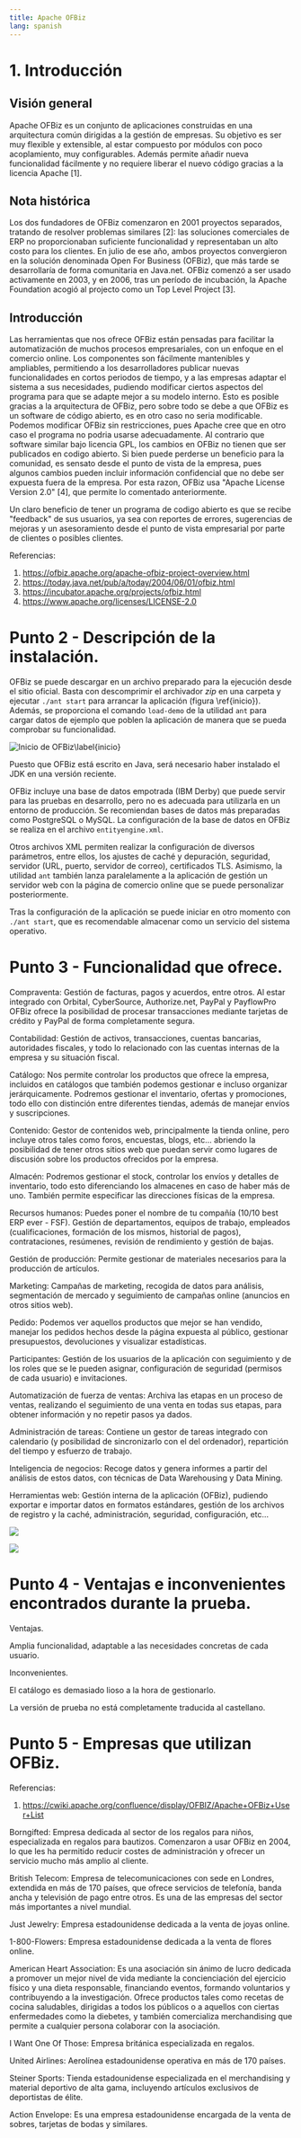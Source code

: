 ```yaml
---
title: Apache OFBiz
lang: spanish
---
```


# 1. Introducción

## Visión general

Apache OFBiz es un conjunto de aplicaciones construidas en una arquitectura común dirigidas a la gestión de empresas. Su objetivo es ser muy flexible y extensible, al estar compuesto por módulos con poco acoplamiento, muy configurables. Además permite añadir nueva funcionalidad fácilmente y no requiere liberar el nuevo código gracias a la licencia Apache [1].

## Nota histórica

Los dos fundadores de OFBiz comenzaron en 2001 proyectos separados, tratando de resolver problemas similares [2]: las soluciones comerciales de ERP no proporcionaban suficiente funcionalidad y representaban un alto costo para los clientes. En julio de ese año, ambos proyectos convergieron en la solución denominada Open For Business (OFBiz), que más tarde se desarrollaría de forma comunitaria en Java.net. OFBiz comenzó a ser usado activamente en 2003, y en 2006, tras un período de incubación, la Apache Foundation acogió al projecto como un Top Level Project [3].

## Introducción

Las herramientas que nos ofrece OFBiz están pensadas para facilitar la automatización de muchos procesos empresariales, con un enfoque en el comercio online. Los componentes son fácilmente mantenibles y ampliables, permitiendo a los desarrolladores publicar nuevas funcionalidades en cortos periodos de tiempo, y a las empresas adaptar el sistema a sus necesidades, pudiendo modificar ciertos aspectos del programa para que se adapte mejor a su modelo interno. Esto es posible gracias a la arquitectura de OFBiz, pero sobre todo se debe a que OFBiz es un software de código abierto, es en otro caso no seria modificable. Podemos modificar OFBiz sin restricciones, pues Apache cree que en otro caso el programa no podria usarse adecuadamente. Al contrario que software similar bajo licencia GPL, los cambios en OFBiz no tienen que ser publicados en codigo abierto. Si bien puede perderse un beneficio para la comunidad, es sensato desde el punto de vista de la empresa, pues algunos cambios pueden incluir información confidencial que no debe ser expuesta fuera de la empresa. Por esta razon, OFBiz usa "Apache License Version 2.0" [4], que permite lo comentado anteriormente.

Un claro beneficio de tener un programa de codigo abierto es que se recibe "feedback" de sus usuarios, ya sea con reportes de errores, sugerencias de mejoras y un asesoramiento desde el punto de vista empresarial por parte de clientes o posibles clientes.


Referencias:

1. https://ofbiz.apache.org/apache-ofbiz-project-overview.html
1. https://today.java.net/pub/a/today/2004/06/01/ofbiz.html
1. https://incubator.apache.org/projects/ofbiz.html
1. https://www.apache.org/licenses/LICENSE-2.0

# Punto 2 - Descripción de la instalación.

OFBiz se puede descargar en un archivo preparado para la ejecución desde el sitio oficial. Basta con descomprimir el archivador *zip* en una carpeta y ejecutar `./ant start` para arrancar la aplicación (figura \ref{inicio}). Además, se proporciona el comando `load-demo` de la utilidad `ant` para cargar datos de ejemplo que poblen la aplicación de manera que se pueda comprobar su funcionalidad.

![Inicio de OFBiz\label{inicio}](instalacion.png)

Puesto que OFBiz está escrito en Java, será necesario haber instalado el JDK en una versión reciente.

OFBiz incluye una base de datos empotrada (IBM Derby) que puede servir para las pruebas en desarrollo, pero no es adecuada para utilizarla en un entorno de producción. Se recomiendan bases de datos más preparadas como PostgreSQL o MySQL. La configuración de la base de datos en OFBiz se realiza en el archivo `entityengine.xml`.

Otros archivos XML permiten realizar la configuración de diversos parámetros, entre ellos, los ajustes de caché y depuración, seguridad, servidor (URL, puerto, servidor de correo), certificados TLS. Asimismo, la utilidad `ant` también lanza paralelamente a la aplicación de gestión un servidor web con la página de comercio online que se puede personalizar posteriormente.

Tras la configuración de la aplicación se puede iniciar en otro momento con `./ant start`, que es recomendable almacenar como un servicio del sistema operativo.

# Punto 3 - Funcionalidad que ofrece.

Compraventa: Gestión de facturas, pagos y acuerdos, entre otros. Al estar integrado con Orbital, CyberSource, Authorize.net, PayPal y PayflowPro OFBiz ofrece la posibilidad de procesar transacciones mediante tarjetas de crédito y PayPal de forma completamente segura.

Contabilidad: Gestión de activos, transacciones, cuentas bancarias, autoridades fiscales, y todo lo relacionado con las cuentas internas de la empresa y su situación fiscal.

Catálogo: Nos permite controlar los productos que ofrece la empresa, incluidos en catálogos que también podemos gestionar e incluso organizar jerárquicamente. Podremos gestionar el inventario, ofertas y promociones, todo ello con distinción entre diferentes tiendas, además de manejar envíos y suscripciones.

Contenido: Gestor de contenidos web, principalmente la tienda online, pero incluye otros tales como foros, encuestas, blogs, etc... abriendo la posibilidad de tener otros sitios web que puedan servir como lugares de discusión sobre los productos ofrecidos por la empresa.

Almacén: Podremos gestionar el stock, controlar los envíos y detalles de inventario, todo esto diferenciando los almacenes en caso de haber más de uno. También permite especificar las direcciones físicas de la empresa.

Recursos humanos: Puedes poner el nombre de tu compañía (10/10 best ERP ever - FSF). Gestión de departamentos, equipos de trabajo, empleados (cualificaciones, formación de los mismos, historial de pagos), contrataciones, resúmenes, revisión de rendimiento y gestión de bajas.

Gestión de producción: Permite gestionar de materiales necesarios para la producción de artículos.

Marketing: Campañas de marketing, recogida de datos para análisis, segmentación de mercado y seguimiento de campañas online (anuncios en otros sitios web).

Pedido: Podemos ver aquellos productos que mejor se han vendido, manejar los pedidos hechos desde la página expuesta al público, gestionar presupuestos, devoluciones y visualizar estadísticas.

Participantes: Gestión de los usuarios de la aplicación con seguimiento y de los roles que se le pueden asignar, configuración de seguridad (permisos de cada usuario) e invitaciones.

Automatización de fuerza de ventas: Archiva las etapas en un proceso de ventas, realizando el seguimiento de una venta en todas sus etapas, para obtener información y no repetir pasos ya dados.

Administración de tareas: Contiene un gestor de tareas integrado con calendario (y posibilidad de sincronizarlo con el del ordenador), repartición del tiempo y esfuerzo de trabajo.

Inteligencia de negocios: Recoge datos y genera informes a partir del análisis de estos datos, con técnicas de Data Warehousing y Data Mining.

Herramientas web: Gestión interna de la aplicación (OFBiz), pudiendo exportar e importar datos en formatos estándares, gestión de los archivos de registro y la caché, administración, seguridad, configuración, etc...

![](frontend.png)

![](ecommerce.png)

# Punto 4 - Ventajas e inconvenientes encontrados durante la prueba.

Ventajas.

Amplia funcionalidad, adaptable a las necesidades concretas de cada usuario.

Inconvenientes.

El catálogo es demasiado lioso a la hora de gestionarlo.

La versión de prueba no está completamente traducida al castellano.

# Punto 5 - Empresas que utilizan OFBiz.

Referencias:

1. https://cwiki.apache.org/confluence/display/OFBIZ/Apache+OFBiz+User+List

Borngifted: Empresa dedicada al sector de los regalos para niños, especializada en regalos para bautizos. Comenzaron a usar OFBiz en 2004, lo que les ha permitido reducir costes de administración y ofrecer un servicio mucho más amplio al cliente.

British Telecom: Empresa de telecomunicaciones con sede en Londres, extendida en más de 170 países, que ofrece servicios de telefonía, banda ancha y televisión de pago entre otros. Es una de las empresas del sector más importantes a nivel mundial.

Just Jewelry: Empresa estadounidense dedicada a la venta de joyas online.

1-800-Flowers: Empresa estadounidense dedicada a la venta de flores online.

American Heart Association: Es una asociación sin ánimo de lucro dedicada a promover un mejor nivel de vida mediante la concienciación del ejercicio físico y una dieta responsable, financiando eventos, formando voluntarios y contribuyendo a la investigación. Ofrece productos tales como recetas de cocina saludables, dirigidas a todos los públicos o a aquellos con ciertas enfermedades como la diebetes, y también comercializa merchandising que permite a cualquier persona colaborar con la asociación.

I Want One Of Those: Empresa británica especializada en regalos.

United Airlines: Aerolínea estadounidense operativa en más de 170 países.

Steiner Sports: Tienda estadounidense especializada en el merchandising y material deportivo de alta gama, incluyendo artículos exclusivos de deportistas de élite.

Action Envelope: Es una empresa estadounidense encargada de la venta de sobres, tarjetas de bodas y similares.
